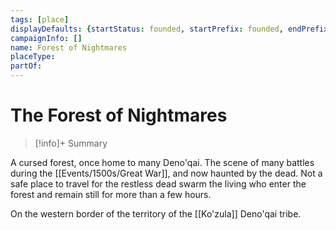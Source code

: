 ```yaml
---
tags: [place]
displayDefaults: {startStatus: founded, startPrefix: founded, endPrefix: destroyed, endStatus: destroyed}
campaignInfo: []
name: Forest of Nightmares
placeType:
partOf:
---
```

# The Forest of Nightmares
>[!info]+ Summary


A cursed forest, once home to many Deno'qai. The scene of many battles during the [[Events/1500s/Great War]], and now haunted by the dead. Not a safe place to travel for the restless dead swarm the living who enter the forest and remain still for more than a few hours. 

On the western border of the territory of the [[Ko'zula]] Deno'qai tribe.

